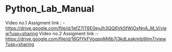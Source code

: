 # Python_Lab_Manual
Video no.1 Assigment link : -https://drive.google.com/file/d/1efZ7IT6E0eyJh3QQ6Vk5fWiOxNnA_M_V/view?usp=sharing
Video no.2 Assigment link :-  https://drive.google.com/file/d/16GfYkFVoqppMi6b7i3kdLeakmib9ilm7/view?usp=sharing
